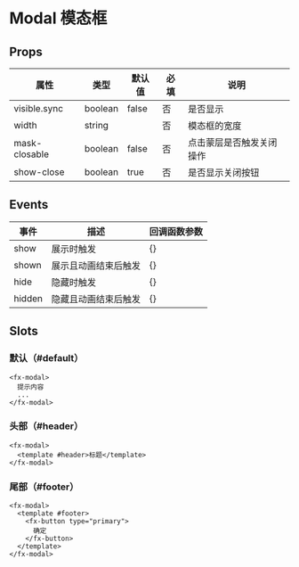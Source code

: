 # Modal 模态框

## Props

| 属性          | 类型    | 默认值 | 必填 | 说明                     |
| ------------- | ------- | ------ | ---- | ------------------------ |
| visible.sync  | boolean | false  | 否   | 是否显示                 |
| width         | string  |        | 否   | 模态框的宽度             |
| mask-closable | boolean | false  | 否   | 点击蒙层是否触发关闭操作 |
| show-close    | boolean | true   | 否   | 是否显示关闭按钮         |

## Events

| 事件   | 描述                 | 回调函数参数 |
| ------ | -------------------- | ------------ |
| show   | 展示时触发           | {}           |
| shown  | 展示且动画结束后触发 | {}           |
| hide   | 隐藏时触发           | {}           |
| hidden | 隐藏且动画结束后触发 | {}           |

## Slots

### 默认（#default）

```
<fx-modal>
  提示内容
  ...
</fx-modal>
```

### 头部（#header）

```
<fx-modal>
  <template #header>标题</template>
</fx-modal>
```

### 尾部（#footer）

```
<fx-modal>
  <template #footer>
    <fx-button type="primary">
      确定
    </fx-button>
  </template>
</fx-modal>
```

